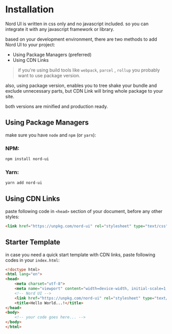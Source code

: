 # Installation

Nord UI is written in css only and no javascript included. so you can integrate it with any javascript framework or library.

based on your development environment, there are two methods to add Nord UI to your project:

- Using Package Managers (preferred)
- Using CDN Links

> if you're using build tools like `webpack`, `parcel` , `rollup` you probably want to use package version.

also, using package version, enables you to tree shake your bundle and exclude unnecessary parts, but CDN Link will bring whole package to your site.

both versions are minified and production ready.

## Using Package Managers

make sure you have `node` and `npm` (or `yarn`):

### NPM:

```bash
npm install nord-ui
```

### Yarn:

```bash
yarn add nord-ui
```

## Using CDN Links

paste following code in  `<head>`  section of your document, before any other styles:

```html
<link href="https://unpkg.com/nord-ui" rel="stylesheet" type="text/css">
```

## Starter Template

in case you need a quick start template with CDN links, paste following codes in your `index.html`:

```html
<!doctype html>
<html lang="en">
<head>
	<meta charset="utf-8">
	<meta name="viewport" content="width=device-width, initial-scale=1, shrink-to-fit=no">
	<!-- Nord UI -->
	<link href="https://unpkg.com/nord-ui" rel="stylesheet" type="text/css">
	<title>Hello World...!</title>
</head>
<body>
	<!-- your code goes here... -->
</body>
</html>
```

